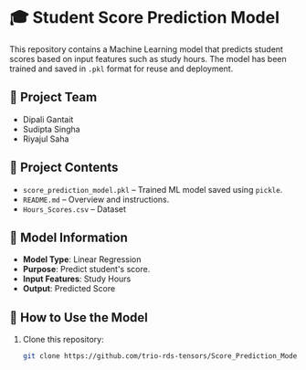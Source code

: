 # 🎓 Student Score Prediction Model

This repository contains a Machine Learning model that predicts student scores based on input features such as study hours. The model has been trained and saved in `.pkl` format for reuse and deployment.

## 👥 Project Team
- Dipali Gantait
- Sudipta Singha
- Riyajul Saha

## 📁 Project Contents

- `score_prediction_model.pkl` – Trained ML model saved using `pickle`.
- `README.md` – Overview and instructions.
- `Hours_Scores.csv` – Dataset

## 🧠 Model Information

- **Model Type**: Linear Regression
- **Purpose**: Predict student's score.
- **Input Features**: Study Hours
- **Output**: Predicted Score

## 🧪 How to Use the Model

1. Clone this repository:
   ```bash
   git clone https://github.com/trio-rds-tensors/Score_Prediction_Model.git
